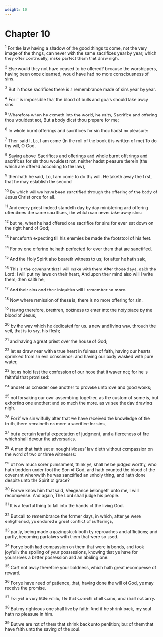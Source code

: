 ```yaml
---
weight: 10
---
```


# Chapter 10

<sup>1</sup> For the law having a shadow of the good things to come, not the very image of the things, can never with the same sacrifices year by year, which they offer continually, make perfect them that draw nigh. 

<sup>2</sup> Else would they not have ceased to be offered? because the worshippers, having been once cleansed, would have had no more consciousness of sins. 

<sup>3</sup> But in those sacrifices there is a remembrance made of sins year by year. 

<sup>4</sup> For it is impossible that the blood of bulls and goats should take away sins. 

<sup>5</sup> Wherefore when he cometh into the world, he saith, Sacrifice and offering thou wouldest not, But a body didst thou prepare for me; 

<sup>6</sup> In whole burnt offerings and sacrifices for sin thou hadst no pleasure: 

<sup>7</sup> Then said I, Lo, I am come (In the roll of the book it is written of me) To do thy will, O God. 

<sup>8</sup> Saying above, Sacrifices and offerings and whole burnt offerings and sacrifices for sin thou wouldest not, neither hadst pleasure therein (the which are offered according to the law), 

<sup>9</sup> then hath he said, Lo, I am come to do thy will. He taketh away the first, that he may establish the second. 

<sup>10</sup> By which will we have been sanctified through the offering of the body of Jesus Christ once for all. 

<sup>11</sup> And every priest indeed standeth day by day ministering and offering oftentimes the same sacrifices, the which can never take away sins: 

<sup>12</sup> but he, when he had offered one sacrifice for sins for ever, sat down on the right hand of God; 

<sup>13</sup> henceforth expecting till his enemies be made the footstool of his feet. 

<sup>14</sup> For by one offering he hath perfected for ever them that are sanctified. 

<sup>15</sup> And the Holy Spirit also beareth witness to us; for after he hath said, 

<sup>16</sup> This is the covenant that I will make with them After those days, saith the Lord: I will put my laws on their heart, And upon their mind also will I write them; then saith he, 

<sup>17</sup> And their sins and their iniquities will I remember no more. 

<sup>18</sup> Now where remission of these is, there is no more offering for sin. 

<sup>19</sup> Having therefore, brethren, boldness to enter into the holy place by the blood of Jesus, 

<sup>20</sup> by the way which he dedicated for us, a new and living way, through the veil, that is to say, his flesh; 

<sup>21</sup> and having a great priest over the house of God; 

<sup>22</sup> let us draw near with a true heart in fulness of faith, having our hearts sprinkled from an evil conscience: and having our body washed with pure water, 

<sup>23</sup> let us hold fast the confession of our hope that it waver not; for he is faithful that promised: 

<sup>24</sup> and let us consider one another to provoke unto love and good works; 

<sup>25</sup> not forsaking our own assembling together, as the custom of some is, but exhorting one another; and so much the more, as ye see the day drawing nigh. 

<sup>26</sup> For if we sin wilfully after that we have received the knowledge of the truth, there remaineth no more a sacrifice for sins, 

<sup>27</sup> but a certain fearful expectation of judgment, and a fierceness of fire which shall devour the adversaries. 

<sup>28</sup> A man that hath set at nought Moses’ law dieth without compassion on the word of two or three witnesses: 

<sup>29</sup> of how much sorer punishment, think ye, shall he be judged worthy, who hath trodden under foot the Son of God, and hath counted the blood of the covenant wherewith he was sanctified an unholy thing, and hath done despite unto the Spirit of grace? 

<sup>30</sup> For we know him that said, Vengeance belongeth unto me, I will recompense. And again, The Lord shall judge his people. 

<sup>31</sup> It is a fearful thing to fall into the hands of the living God. 

<sup>32</sup> But call to remembrance the former days, in which, after ye were enlightened, ye endured a great conflict of sufferings; 

<sup>33</sup> partly, being made a gazingstock both by reproaches and afflictions; and partly, becoming partakers with them that were so used. 

<sup>34</sup> For ye both had compassion on them that were in bonds, and took joyfully the spoiling of your possessions, knowing that ye have for yourselves a better possession and an abiding one. 

<sup>35</sup> Cast not away therefore your boldness, which hath great recompense of reward. 

<sup>36</sup> For ye have need of patience, that, having done the will of God, ye may receive the promise. 

<sup>37</sup> For yet a very little while, He that cometh shall come, and shall not tarry. 

<sup>38</sup> But my righteous one shall live by faith: And if he shrink back, my soul hath no pleasure in him. 

<sup>39</sup> But we are not of them that shrink back unto perdition; but of them that have faith unto the saving of the soul. 


